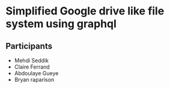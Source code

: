 # Simplified Google drive like file system using graphql


## Participants
- Mehdi Seddik
- Claire Ferrand
- Abdoulaye Gueye
- Bryan raparison
